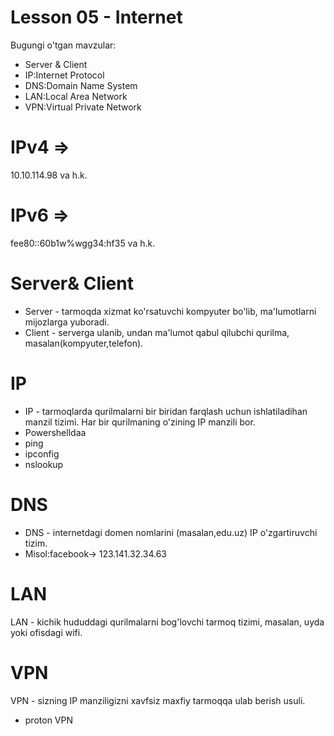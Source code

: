 # Lesson 05 - Internet
Bugungi o'tgan mavzular:
- Server & Client 
- IP:Internet Protocol
- DNS:Domain Name System
- LAN:Local Area Network
- VPN:Virtual Private Network
# IPv4 =>
10.10.114.98     va h.k.
# IPv6 =>
fee80::60b1w%wgg34:hf35  va h.k.
# Server& Client
- Server - tarmoqda xizmat ko'rsatuvchi kompyuter bo'lib, ma'lumotlarni mijozlarga yuboradi.
- Client - serverga ulanib, undan ma'lumot qabul qilubchi qurilma, masalan(kompyuter,telefon).
# IP
- IP - tarmoqlarda qurilmalarni bir biridan farqlash uchun ishlatiladihan manzil tizimi. Har bir qurilmaning
o'zining IP manzili bor.
- Powershelldaa
- ping
- ipconfig
- nslookup
# DNS
- DNS - internetdagi domen nomlarini (masalan,edu.uz) IP o'zgartiruvchi tizim.
- Misol:facebook-> 123.141.32.34.63
# LAN
LAN - kichik hududdagi qurilmalarni bog'lovchi tarmoq tizimi, masalan, uyda yoki ofisdagi wifi.
# VPN 
VPN - sizning IP manziligizni xavfsiz maxfiy tarmoqqa ulab berish usuli.
- proton VPN
